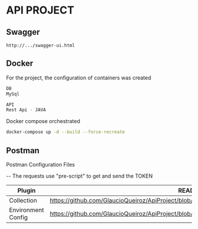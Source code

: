 # API PROJECT
## Swagger
    http://.../swagger-ui.html
## Docker
For the project, the configuration of containers was created
```sh
DB
MySql
```
```sh
API
Rest Api - JAVA
```

Docker compose orchestrated
```sh
docker-compose up -d --build --force-recreate
```

## Postman
Postman Configuration Files

-- The requests use "pre-script" to get and send the TOKEN

| Plugin | README |
| ------ | ------ |
| Collection | https://github.com/GlaucioQueiroz/ApiProject/blob/main/ApiProject.postman_collection.json |
| Environment Config | https://github.com/GlaucioQueiroz/ApiProject/blob/main/ConfigApiProject.postman_environment.json |